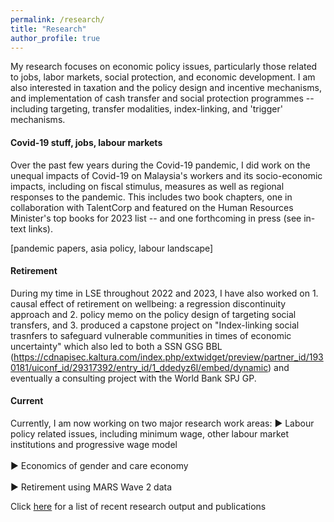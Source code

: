 ```yaml
---
permalink: /research/
title: "Research"
author_profile: true
---
```


My research focuses on economic policy issues, particularly those related to jobs, labor markets, social protection, and economic development. I am also interested in taxation and the policy design and incentive mechanisms, and implementation of cash transfer and social protection programmes -- including targeting, transfer modalities, index-linking, and 'trigger' mechanisms. 

#### Covid-19 stuff, jobs, labour markets 

Over the past few years during the Covid-19 pandemic, I did work on the unequal impacts of Covid-19 on Malaysia's workers and its socio-economic impacts, including on fiscal stimulus, measures as well as regional responses to the pandemic. This includes two book chapters, one in collaboration with TalentCorp and featured on the Human Resources Minister's top books for 2023 list -- and one forthcoming in press (see in-text links). 

[pandemic papers, asia policy, labour landscape]

#### Retirement 

During my time in LSE throughout 2022 and 2023, I have also worked on 1. causal effect of retirement on wellbeing: a regression discontinuity approach and 2. policy memo on the policy design of targeting social transfers, and 3. produced a capstone project on "Index-linking social trasnfers to safeguard vulnerable communities in times of economic uncertainty" which also led to both a SSN GSG BBL (https://cdnapisec.kaltura.com/index.php/extwidget/preview/partner_id/1930181/uiconf_id/29317392/entry_id/1_ddedyz6l/embed/dynamic) and eventually a consulting project with the World Bank SPJ GP. 

#### Current

Currently, I am now working on two major research work areas:
▶ Labour policy related issues, including minimum wage, other labour market institutions and progressive wage model<br>&nbsp;<br>
▶ Economics of gender and care economy<br>&nbsp;<br>
▶ Retirement using MARS Wave 2 data


Click <a href="calvinchengkw.github.io/publications">here</a> for a list of recent research output and publications 